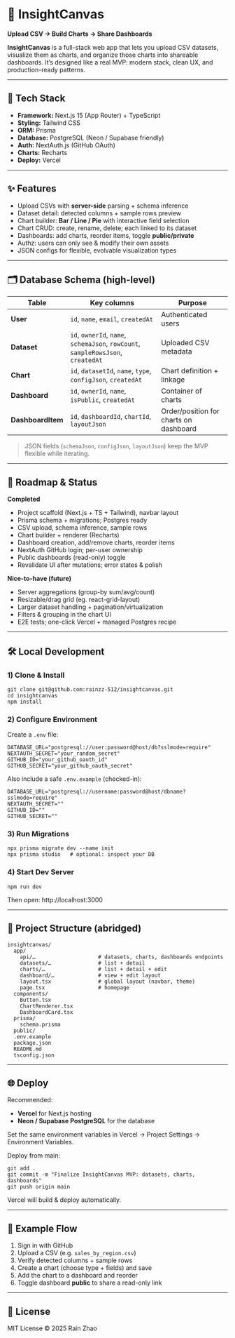 # 🧠 InsightCanvas

**Upload CSV → Build Charts → Share Dashboards**

**InsightCanvas** is a full-stack web app that lets you upload CSV datasets, visualize them as charts, and organize those charts into shareable dashboards. It’s designed like a real MVP: modern stack, clean UX, and production-ready patterns.

---

## 🚀 Tech Stack

- **Framework:** Next.js 15 (App Router) + TypeScript  
- **Styling:** Tailwind CSS  
- **ORM:** Prisma  
- **Database:** PostgreSQL (Neon / Supabase friendly)  
- **Auth:** NextAuth.js (GitHub OAuth)  
- **Charts:** Recharts  
- **Deploy:** Vercel

---

## ✨ Features

- Upload CSVs with **server-side** parsing + schema inference  
- Dataset detail: detected columns + sample rows preview  
- Chart builder: **Bar / Line / Pie** with interactive field selection  
- Chart CRUD: create, rename, delete; each linked to its dataset  
- Dashboards: add charts, reorder items, toggle **public/private**  
- Authz: users can only see & modify their own assets  
- JSON configs for flexible, evolvable visualization types

---

## 🗂️ Database Schema (high-level)

| Table            | Key columns                                           | Purpose                                  |
|------------------|--------------------------------------------------------|------------------------------------------|
| **User**         | `id`, `name`, `email`, `createdAt`                    | Authenticated users                      |
| **Dataset**      | `id`, `ownerId`, `name`, `schemaJson`, `rowCount`, `sampleRowsJson`, `createdAt` | Uploaded CSV metadata            |
| **Chart**        | `id`, `datasetId`, `name`, `type`, `configJson`, `createdAt` | Chart definition + linkage       |
| **Dashboard**    | `id`, `ownerId`, `name`, `isPublic`, `createdAt`      | Container of charts                      |
| **DashboardItem**| `id`, `dashboardId`, `chartId`, `layoutJson`          | Order/position for charts on dashboard   |

> JSON fields (`schemaJson`, `configJson`, `layoutJson`) keep the MVP flexible while iterating.

---

## 🧭 Roadmap & Status

**Completed**
- Project scaffold (Next.js + TS + Tailwind), navbar layout  
- Prisma schema + migrations; Postgres ready  
- CSV upload, schema inference, sample rows  
- Chart builder + renderer (Recharts)  
- Dashboard creation, add/remove charts, reorder items  
- NextAuth GitHub login; per-user ownership  
- Public dashboards (read-only) toggle  
- Revalidate UI after mutations; error states & polish

**Nice-to-have (future)**
- Server aggregations (group-by sum/avg/count)  
- Resizable/drag grid (eg. react-grid-layout)  
- Larger dataset handling + pagination/virtualization  
- Filters & grouping in the chart UI  
- E2E tests; one-click Vercel + managed Postgres recipe

---

## 🛠️ Local Development

### 1) Clone & Install

    git clone git@github.com:rainzz-512/insightcanvas.git
    cd insightcanvas
    npm install

### 2) Configure Environment

Create a `.env` file:

    DATABASE_URL="postgresql://user:password@host/db?sslmode=require"
    NEXTAUTH_SECRET="your_random_secret"
    GITHUB_ID="your_github_oauth_id"
    GITHUB_SECRET="your_github_oauth_secret"

Also include a safe `.env.example` (checked-in):

    DATABASE_URL="postgresql://username:password@host/dbname?sslmode=require"
    NEXTAUTH_SECRET=""
    GITHUB_ID=""
    GITHUB_SECRET=""

### 3) Run Migrations

    npx prisma migrate dev --name init
    npx prisma studio   # optional: inspect your DB

### 4) Start Dev Server

    npm run dev

Then open: http://localhost:3000

---

## 📁 Project Structure (abridged)

    insightcanvas/
      app/
        api/…                    # datasets, charts, dashboards endpoints
        datasets/…               # list + detail
        charts/…                 # list + detail + edit
        dashboard/…              # view + edit layout
        layout.tsx               # global layout (navbar, theme)
        page.tsx                 # homepage
      components/
        Button.tsx
        ChartRenderer.tsx
        DashboardCard.tsx
      prisma/
        schema.prisma
      public/
      .env.example
      package.json
      README.md
      tsconfig.json

---

## 🌐 Deploy

Recommended:
- **Vercel** for Next.js hosting  
- **Neon / Supabase PostgreSQL** for the database

Set the same environment variables in Vercel → Project Settings → Environment Variables.

Deploy from main:

    git add .
    git commit -m "Finalize InsightCanvas MVP: datasets, charts, dashboards"
    git push origin main

Vercel will build & deploy automatically.

---

## 🧩 Example Flow

1. Sign in with GitHub  
2. Upload a CSV (e.g. `sales_by_region.csv`)  
3. Verify detected columns + sample rows  
4. Create a chart (choose type + fields) and save  
5. Add the chart to a dashboard and reorder  
6. Toggle dashboard **public** to share a read-only link

---

## 📜 License

MIT License © 2025 Rain Zhao
